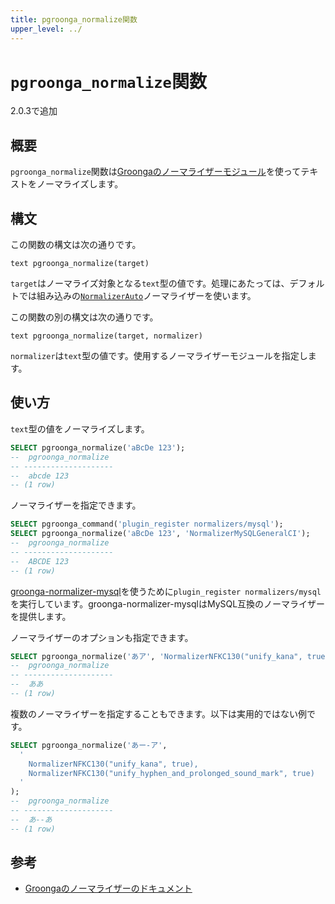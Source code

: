 ```yaml
---
title: pgroonga_normalize関数
upper_level: ../
---
```


# `pgroonga_normalize`関数

2.0.3で追加

## 概要

`pgroonga_normalize`関数は[Groongaのノーマライザーモジュール][groonga-normalizers]を使ってテキストをノーマライズします。

## 構文

この関数の構文は次の通りです。

```text
text pgroonga_normalize(target)
```

`target`はノーマライズ対象となる`text`型の値です。処理にあたっては、デフォルトでは組み込みの[`NormalizerAuto`][groonga-normalizer-auto]ノーマライザーを使います。

この関数の別の構文は次の通りです。

```text
text pgroonga_normalize(target, normalizer)
```

`normalizer`は`text`型の値です。使用するノーマライザーモジュールを指定します。

## 使い方

`text`型の値をノーマライズします。

```sql
SELECT pgroonga_normalize('aBcDe 123');
--  pgroonga_normalize 
-- --------------------
--  abcde 123
-- (1 row)
```

ノーマライザーを指定できます。

```sql
SELECT pgroonga_command('plugin_register normalizers/mysql');
SELECT pgroonga_normalize('aBcDe 123', 'NormalizerMySQLGeneralCI');
--  pgroonga_normalize 
-- --------------------
--  ABCDE 123
-- (1 row)
```

[groonga-normalizer-mysql][groonga-normalizer-mysql]を使うために`plugin_register normalizers/mysql`を実行しています。groonga-normalizer-mysqlはMySQL互換のノーマライザーを提供します。

ノーマライザーのオプションも指定できます。

```sql
SELECT pgroonga_normalize('あア', 'NormalizerNFKC130("unify_kana", true)');
--  pgroonga_normalize 
-- --------------------
--  ああ
-- (1 row)
```

複数のノーマライザーを指定することもできます。以下は実用的ではない例です。


```sql
SELECT pgroonga_normalize('あー-ア', 
  '
    NormalizerNFKC130("unify_kana", true),
    NormalizerNFKC130("unify_hyphen_and_prolonged_sound_mark", true)
  '
);
--  pgroonga_normalize 
-- --------------------
--  あ--あ
-- (1 row)
```

## 参考

  * [Groongaのノーマライザーのドキュメント][groonga-normalizers]

[groonga-normalizers]:http://groonga.org/ja/docs/reference/normalizers.html

[groonga-normalizer-auto]:http://groonga.org/ja/docs/reference/normalizers.html#normalizer-auto

[groonga-normalizer-mysql]:https://github.com/groonga/groonga-normalizer-mysql
